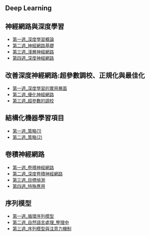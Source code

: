 Deep Learning
----------------------------------------
神經網路與深度學習
---
- [第一週_深度學習概論](https://hackmd.io/s/rk9-9anlG)
- [第二週_神經網路基礎](https://hackmd.io/s/r100n-Mbz)
- [第三週_淺層神經網路](https://hackmd.io/s/ByFolrkzM)
- [第四週_深度神經網路](https://hackmd.io/s/H1IGyMkmM)


改善深度神經網路:超參數調校、正規化與最佳化
---
- [第一週_深度學習的實用層面](https://hackmd.io/s/H1wr00YmG)
- [第二週_優化神經網路](https://hackmd.io/s/rJ5sQ654z)
- [第三週_超參數的調校](https://hackmd.io/s/SJu92oGBM)


結構化機器學習項目
---
- [第一週_策略(1)](https://hackmd.io/s/HyNgE1nSM)
- [第二週_策略(2)](https://hackmd.io/s/S1SowXHUM)

卷積神經網路
---
- [第一週_卷積神經網路](https://hackmd.io/s/BJDUj508z)
- [第二週_深度卷積神經網路](https://hackmd.io/s/SJx83co_f)
- [第三週_目標偵測](https://hackmd.io/s/SJXmp66KG)
- [第四週_特殊應用](https://hackmd.io/s/ByzSqId5G)

序列模型
---
- [第一週_循環序列模型](https://hackmd.io/s/Bym45KooM)
- [第二週_自然語言處理_整理中](https://hackmd.io/s/rkV_SyxpM)
- [第三週_序列模型與注意力機制](https://hackmd.io/s/H1y-dM6TM)

